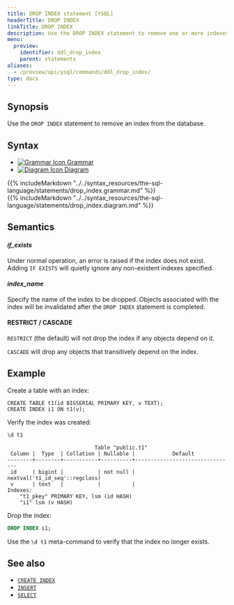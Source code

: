 ```yaml
---
title: DROP INDEX statement [YSQL]
headerTitle: DROP INDEX
linkTitle: DROP INDEX
description: Use the DROP INDEX statement to remove one or more indexes from the database.
menu:
  preview:
    identifier: ddl_drop_index
    parent: statements
aliases:
  - /preview/api/ysql/commands/ddl_drop_index/
type: docs
---
```


## Synopsis

Use the `DROP INDEX` statement to remove an index from the database.

## Syntax

<ul class="nav nav-tabs nav-tabs-yb">
  <li >
    <a href="#grammar" class="nav-link" id="grammar-tab" data-toggle="tab" role="tab" aria-controls="grammar" aria-selected="true">
      <img src="/icons/file-lines.svg" alt="Grammar Icon">
      Grammar
    </a>
  </li>
  <li>
    <a href="#diagram" class="nav-link" id="diagram-tab" data-toggle="tab" role="tab" aria-controls="diagram" aria-selected="false">
      <img src="/icons/diagram.svg" alt="Diagram Icon">
      Diagram
    </a>
  </li>
</ul>

<div class="tab-content">
  <div id="grammar" class="tab-pane fade show active" role="tabpanel" aria-labelledby="grammar-tab">
  {{% includeMarkdown "../../syntax_resources/the-sql-language/statements/drop_index.grammar.md" %}}
  </div>
  <div id="diagram" class="tab-pane fade show active" role="tabpanel" aria-labelledby="diagram-tab">
  {{% includeMarkdown "../../syntax_resources/the-sql-language/statements/drop_index.diagram.md" %}}
  </div>
</div>

## Semantics

#### *if_exists*

Under normal operation, an error is raised if the index does not exist.  Adding `IF EXISTS` will quietly ignore any non-existent indexes specified.

#### *index_name*

Specify the name of the index to be dropped. Objects associated with the index will be invalidated after the `DROP INDEX` statement is completed.

#### RESTRICT / CASCADE

`RESTRICT` (the default) will not drop the index if any objects depend on it.

`CASCADE` will drop any objects that transitively depend on the index.

## Example

Create a table with an index:

```plpgsql
CREATE TABLE t1(id BIGSERIAL PRIMARY KEY, v TEXT);
CREATE INDEX i1 ON t1(v);
```

Verify the index was created:

```sql
\d t1
```

```output
                            Table "public.t1"
 Column |  Type  | Collation | Nullable |            Default             
--------+--------+-----------+----------+--------------------------------
 id     | bigint |           | not null | nextval('t1_id_seq'::regclass)
 v      | text   |           |          | 
Indexes:
    "t1_pkey" PRIMARY KEY, lsm (id HASH)
    "i1" lsm (v HASH)
```

Drop the index:

```sql
DROP INDEX i1;
```

Use the `\d t1` meta-command to verify that the index no longer exists.

## See also

- [`CREATE INDEX`](../ddl_create_index)
- [`INSERT`](../dml_insert)
- [`SELECT`](../dml_select/)
